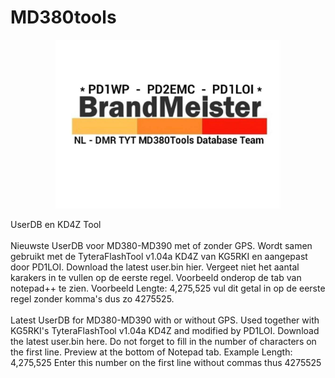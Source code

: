 # MD380tools
<p align="center">
<img src="BM-Logo.jpg" width="360">
</p>
UserDB en KD4Z Tool
</br></br>
Nieuwste UserDB voor MD380-MD390 met of zonder GPS. Wordt samen gebruikt met de TyteraFlashTool v1.04a KD4Z van KG5RKI en aangepast door PD1LOI. Download the latest user.bin hier. Vergeet niet het aantal karakers in te vullen op de eerste regel. Voorbeeld onderop de tab van notepad++ te zien. Voorbeeld Lengte: 4,275,525 vul dit getal in op de eerste regel zonder komma's dus zo 4275525.
</br></br>
Latest UserDB for MD380-MD390 with or without GPS. Used together with KG5RKI's TyteraFlashTool v1.04a KD4Z and modified by PD1LOI. Download the latest user.bin here. Do not forget to fill in the number of characters on the first line. Preview at the bottom of Notepad tab. Example Length: 4,275,525 Enter this number on the first line without commas thus 4275525
